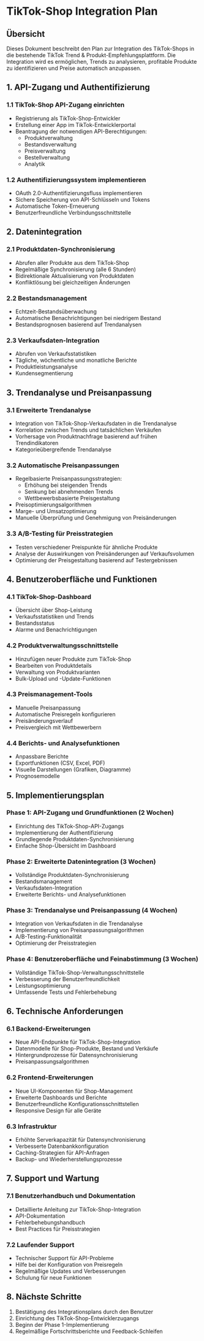 # TikTok-Shop Integration Plan

## Übersicht
Dieses Dokument beschreibt den Plan zur Integration des TikTok-Shops in die bestehende TikTok Trend & Produkt-Empfehlungsplattform. Die Integration wird es ermöglichen, Trends zu analysieren, profitable Produkte zu identifizieren und Preise automatisch anzupassen.

## 1. API-Zugang und Authentifizierung

### 1.1 TikTok-Shop API-Zugang einrichten
- Registrierung als TikTok-Shop-Entwickler
- Erstellung einer App im TikTok-Entwicklerportal
- Beantragung der notwendigen API-Berechtigungen:
  - Produktverwaltung
  - Bestandsverwaltung
  - Preisverwaltung
  - Bestellverwaltung
  - Analytik

### 1.2 Authentifizierungssystem implementieren
- OAuth 2.0-Authentifizierungsfluss implementieren
- Sichere Speicherung von API-Schlüsseln und Tokens
- Automatische Token-Erneuerung
- Benutzerfreundliche Verbindungsschnittstelle

## 2. Datenintegration

### 2.1 Produktdaten-Synchronisierung
- Abrufen aller Produkte aus dem TikTok-Shop
- Regelmäßige Synchronisierung (alle 6 Stunden)
- Bidirektionale Aktualisierung von Produktdaten
- Konfliktlösung bei gleichzeitigen Änderungen

### 2.2 Bestandsmanagement
- Echtzeit-Bestandsüberwachung
- Automatische Benachrichtigungen bei niedrigem Bestand
- Bestandsprognosen basierend auf Trendanalysen

### 2.3 Verkaufsdaten-Integration
- Abrufen von Verkaufsstatistiken
- Tägliche, wöchentliche und monatliche Berichte
- Produktleistungsanalyse
- Kundensegmentierung

## 3. Trendanalyse und Preisanpassung

### 3.1 Erweiterte Trendanalyse
- Integration von TikTok-Shop-Verkaufsdaten in die Trendanalyse
- Korrelation zwischen Trends und tatsächlichen Verkäufen
- Vorhersage von Produktnachfrage basierend auf frühen Trendindikatoren
- Kategorieübergreifende Trendanalyse

### 3.2 Automatische Preisanpassungen
- Regelbasierte Preisanpassungsstrategien:
  - Erhöhung bei steigenden Trends
  - Senkung bei abnehmenden Trends
  - Wettbewerbsbasierte Preisgestaltung
- Preisoptimierungsalgorithmen
- Marge- und Umsatzoptimierung
- Manuelle Überprüfung und Genehmigung von Preisänderungen

### 3.3 A/B-Testing für Preisstrategien
- Testen verschiedener Preispunkte für ähnliche Produkte
- Analyse der Auswirkungen von Preisänderungen auf Verkaufsvolumen
- Optimierung der Preisgestaltung basierend auf Testergebnissen

## 4. Benutzeroberfläche und Funktionen

### 4.1 TikTok-Shop-Dashboard
- Übersicht über Shop-Leistung
- Verkaufsstatistiken und Trends
- Bestandsstatus
- Alarme und Benachrichtigungen

### 4.2 Produktverwaltungsschnittstelle
- Hinzufügen neuer Produkte zum TikTok-Shop
- Bearbeiten von Produktdetails
- Verwaltung von Produktvarianten
- Bulk-Upload und -Update-Funktionen

### 4.3 Preismanagement-Tools
- Manuelle Preisanpassung
- Automatische Preisregeln konfigurieren
- Preisänderungsverlauf
- Preisvergleich mit Wettbewerbern

### 4.4 Berichts- und Analysefunktionen
- Anpassbare Berichte
- Exportfunktionen (CSV, Excel, PDF)
- Visuelle Darstellungen (Grafiken, Diagramme)
- Prognosemodelle

## 5. Implementierungsplan

### Phase 1: API-Zugang und Grundfunktionen (2 Wochen)
- Einrichtung des TikTok-Shop-API-Zugangs
- Implementierung der Authentifizierung
- Grundlegende Produktdaten-Synchronisierung
- Einfache Shop-Übersicht im Dashboard

### Phase 2: Erweiterte Datenintegration (3 Wochen)
- Vollständige Produktdaten-Synchronisierung
- Bestandsmanagement
- Verkaufsdaten-Integration
- Erweiterte Berichts- und Analysefunktionen

### Phase 3: Trendanalyse und Preisanpassung (4 Wochen)
- Integration von Verkaufsdaten in die Trendanalyse
- Implementierung von Preisanpassungsalgorithmen
- A/B-Testing-Funktionalität
- Optimierung der Preisstrategien

### Phase 4: Benutzeroberfläche und Feinabstimmung (3 Wochen)
- Vollständige TikTok-Shop-Verwaltungsschnittstelle
- Verbesserung der Benutzerfreundlichkeit
- Leistungsoptimierung
- Umfassende Tests und Fehlerbehebung

## 6. Technische Anforderungen

### 6.1 Backend-Erweiterungen
- Neue API-Endpunkte für TikTok-Shop-Integration
- Datenmodelle für Shop-Produkte, Bestand und Verkäufe
- Hintergrundprozesse für Datensynchronisierung
- Preisanpassungsalgorithmen

### 6.2 Frontend-Erweiterungen
- Neue UI-Komponenten für Shop-Management
- Erweiterte Dashboards und Berichte
- Benutzerfreundliche Konfigurationsschnittstellen
- Responsive Design für alle Geräte

### 6.3 Infrastruktur
- Erhöhte Serverkapazität für Datensynchronisierung
- Verbesserte Datenbankkonfiguration
- Caching-Strategien für API-Anfragen
- Backup- und Wiederherstellungsprozesse

## 7. Support und Wartung

### 7.1 Benutzerhandbuch und Dokumentation
- Detaillierte Anleitung zur TikTok-Shop-Integration
- API-Dokumentation
- Fehlerbehebungshandbuch
- Best Practices für Preisstrategien

### 7.2 Laufender Support
- Technischer Support für API-Probleme
- Hilfe bei der Konfiguration von Preisregeln
- Regelmäßige Updates und Verbesserungen
- Schulung für neue Funktionen

## 8. Nächste Schritte

1. Bestätigung des Integrationsplans durch den Benutzer
2. Einrichtung des TikTok-Shop-Entwicklerzugangs
3. Beginn der Phase 1-Implementierung
4. Regelmäßige Fortschrittsberichte und Feedback-Schleifen
